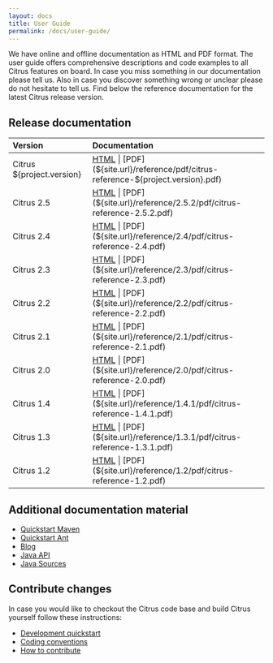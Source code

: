 ```yaml
---
layout: docs
title: User Guide
permalink: /docs/user-guide/
---
```


We have online and offline documentation as HTML and PDF format. The user guide offers comprehensive descriptions and 
code examples to all Citrus features on board. In case you miss something in our documentation please tell us. Also 
in case you discover something wrong or unclear please do not hesitate to tell us. Find below the reference documentation 
for the latest Citrus release version.

## Release documentation

| Version | Documentation |
|:--------|:------|
| Citrus ${project.version} | [HTML](${site.url}/reference/html/index.html) \| [PDF](${site.url}/reference/pdf/citrus-reference-${project.version}.pdf) |
| Citrus 2.5 | [HTML](${site.url}/reference/2.5.2/html/index.html) \| [PDF](${site.url}/reference/2.5.2/pdf/citrus-reference-2.5.2.pdf) |
| Citrus 2.4 | [HTML](${site.url}/reference/2.4/html/index.html) \| [PDF](${site.url}/reference/2.4/pdf/citrus-reference-2.4.pdf) |
| Citrus 2.3 | [HTML](${site.url}/reference/2.3/html/index.html) \| [PDF](${site.url}/reference/2.3/pdf/citrus-reference-2.3.pdf) |
| Citrus 2.2 | [HTML](${site.url}/reference/2.2/html/index.html) \| [PDF](${site.url}/reference/2.2/pdf/citrus-reference-2.2.pdf) |
| Citrus 2.1 | [HTML](${site.url}/reference/2.1/html/index.html) \| [PDF](${site.url}/reference/2.1/pdf/citrus-reference-2.1.pdf) |
| Citrus 2.0 | [HTML](${site.url}/reference/2.0/html/index.html) \| [PDF](${site.url}/reference/2.0/pdf/citrus-reference-2.0.pdf) |
| Citrus 1.4 | [HTML](${site.url}/reference/1.4.1/html/index.html) \| [PDF](${site.url}/reference/1.4.1/pdf/citrus-reference-1.4.1.pdf) |
| Citrus 1.3 | [HTML](${site.url}/reference/1.3.1/html/index.html) \| [PDF](${site.url}/reference/1.3.1/pdf/citrus-reference-1.3.1.pdf) |
| Citrus 1.2 | [HTML](${site.url}/reference/1.2/html/index.html) \| [PDF](${site.url}/reference/1.2/pdf/citrus-reference-1.2.pdf) |

## Additional documentation material

- [Quickstart Maven](${site.path}/docs/setup-maven)
- [Quickstart Ant](${site.path}/docs/setup-ant)
- [Blog](http://labs.consol.de/tags/citrus)
- [Java API](${site.path}/apidocs/index.html)
- [Java Sources](http://www.github.com/christophd/citrus)


## Contribute changes

In case you would like to checkout the Citrus code base and build Citrus yourself follow these instructions:

- [Development quickstart](${site.path}/docs/development)
- [Coding conventions](${site.path}/docs/conventions)
- [How to contribute](${site.path}/docs/contribute)